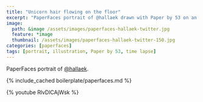 ```yaml
---
title: "Unicorn hair flowing on the floor"
excerpt: "PaperFaces portrait of @hallaek drawn with Paper by 53 on an iPad."
image: 
  path: &image /assets/images/paperfaces-hallaek-twitter.jpg 
  feature: *image
  thumbnail: /assets/images/paperfaces-hallaek-twitter-150.jpg
categories: [paperfaces]
tags: [portrait, illustration, Paper by 53, time lapse]
---
```


PaperFaces portrait of [@hallaek](https://twitter.com/hallaek).

{% include_cached boilerplate/paperfaces.md %}

{% youtube RlvDlCAjWsk %}
